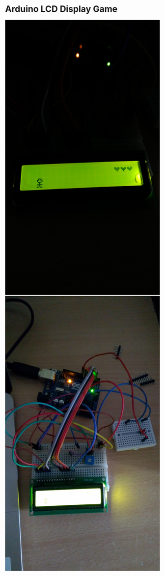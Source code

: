 
# Arduino LCD Display Game

![alt text](https://github.com/Akshat2205/TheBounce/blob/master/images/IMG_20200622_122042.jpg)
![alt text](https://github.com/Akshat2205/TheBounce/blob/master/images/IMG_20200622_122128.jpg)
